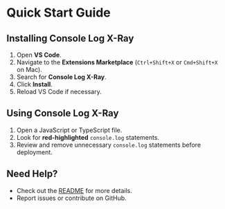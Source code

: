# Quick Start Guide

## Installing Console Log X-Ray
1. Open **VS Code**.
2. Navigate to the **Extensions Marketplace** (`Ctrl+Shift+X` or `Cmd+Shift+X` on Mac).
3. Search for **Console Log X-Ray**.
4. Click **Install**.
5. Reload VS Code if necessary.

## Using Console Log X-Ray
1. Open a JavaScript or TypeScript file.
2. Look for **red-highlighted** `console.log` statements.
3. Review and remove unnecessary `console.log` statements before deployment.

## Need Help?
- Check out the [README](README.md) for more details.
- Report issues or contribute on GitHub.
